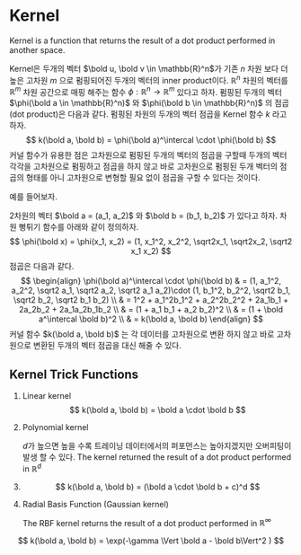 # Kernel

Kernel is a function that returns the result of a dot product performed in another space.

Kernel은 두개의 벡터 $\bold u, \bold v \in \mathbb{R}^n$가 기존 $n$ 차원 보다 더 높은 고차원 $m$ 으로 펌핑되어진 두개의 벡터의 inner product이다. $\mathbb{R}^n$ 차원의 벡터를 $\mathbb{R}^m$ 차원 공간으로 매핑 해주는 함수 $\phi: \mathbb{R}^n \rightarrow \mathbb{R}^m$ 있다고 하자. 펌핑된 두개의 벡터 $\phi(\bold a \in \mathbb{R}^n)$ 와 $\phi(\bold b \in \mathbb{R}^n)$ 의  점곱(dot product)은 다음과 같다. 펌핑된 차원의 두개의 벡터 점곱을 Kernel 함수 $k$ 라고 하자.
$$
k(\bold a, \bold b) = \phi(\bold a)^\intercal \cdot \phi(\bold b)
$$
커널 함수가 유용한 점은 고차원으로 펌핑된 두개의 벡터의 점곱을 구할때 두개의 벡터 각각을 고차원으로 펌핑하고 점곱을 하지 않고 바로 고차원으로 펌핑된 두개 벡터의 점곱의 형태를 아니 고차원으로 변형할 필요 없이 점곱을 구할 수 있다는 것이다.

예를 들어보자.

2차원의 벡터 $\bold a = (a_1, a_2)​$ 와 $\bold b = (b_1, b_2)​$ 가 있다고 하자. 차원 뻥튀기 함수를 아래와 같이 정의하자.
$$
\phi(\bold x) = \phi(x_1, x_2) = (1, x_1^2, x_2^2, \sqrt2x_1, \sqrt2x_2, \sqrt2 x_1 x_2)
$$
점곱은 다음과 같다.
$$
\begin{align}
\phi(\bold a)^\intercal \cdot \phi(\bold b) 
& = (1, a_1^2, a_2^2, \sqrt2 a_1, \sqrt2 a_2, \sqrt2 a_1 a_2)\cdot (1, b_1^2, b_2^2, \sqrt2 b_1, \sqrt2 b_2, \sqrt2 b_1 b_2) \\
& = 1^2 + a_1^2b_1^2 + a_2^2b_2^2 + 2a_1b_1 + 2a_2b_2 + 2a_1a_2b_1b_2 \\
& = (1 + a_1 b_1 + a_2 b_2)^2 \\
& = (1 + \bold a^\intercal \bold b)^2 \\
& = k(\bold a, \bold b)
\end{align}
$$
커널 함수 $k(\bold a, \bold b)$ 는 각 데이터를 고차원으로 변환 하지 않고 바로 고차원으로 변환된 두개의 벡터 점곱을  대신 해줄 수 있다.



## Kernel Trick Functions

1. Linear kernel
   $$
   k(\bold a, \bold b) = \bold a \cdot \bold b
   $$
   

2. Polynomial kernel

   $d$가 높으면 높을 수록 트레이닝 데이터에서의 퍼포먼스는 높아지겠지만 오버피팅이 발생 할 수 있다. The kernel returned the result of a dot product performed in $\mathbb{R}^d$

3. $$
   k(\bold a, \bold b) = (\bold a \cdot \bold b  + c)^d
   $$

3. Radial Basis Function (Gaussian kernel)

   The RBF kernel returns the result of a dot product performed in $\mathbb{R}^\infty$

$$
k(\bold a, \bold b) = \exp(-\gamma \Vert \bold a - \bold b\Vert^2 )
$$





